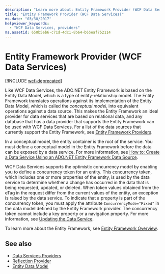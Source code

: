 ```yaml
---
description: "Learn more about: Entity Framework Provider (WCF Data Services)"
title: "Entity Framework Provider (WCF Data Services)"
ms.date: "03/30/2017"
helpviewer_keywords: 
  - "WCF Data Services, providers"
ms.assetid: 650b5eb6-c71d-4dc1-8b64-b6beaf752114
---
```

# Entity Framework Provider (WCF Data Services)

[!INCLUDE [wcf-deprecated](~/includes/wcf-deprecated.md)]

Like WCF Data Services, the ADO.NET Entity Framework is based on the Entity Data Model, which is a type of entity-relationship model. The Entity Framework translates operations against its implementation of the Entity Data Model, which is called the *conceptual model*, into equivalent operations against a data source. This makes the Entity Framework an ideal provider for data services that are based on relational data, and any database that has a data provider that supports the Entity Framework can be used with WCF Data Services. For a list of the data sources that currently support the Entity Framework, see [Entity Framework Providers](/ef/ef6/fundamentals/providers/).
  
 In a conceptual model, the entity container is the root of the service. You must define a conceptual model in the Entity Framework before the data can be exposed by a data service. For more information, see [How to: Create a Data Service Using an ADO.NET Entity Framework Data Source](create-a-data-service-using-an-adonet-ef-data-wcf.md).  
  
 WCF Data Services supports the optimistic concurrency model by enabling you to define a concurrency token for an entity. This concurrency token, which includes one or more properties of the entity, is used by the data service to determine whether a change has occurred in the data that is being requested, updated, or deleted. When token values obtained from the eTag in the request differ from the current values of the entity, an exception is raised by the data service. To indicate that a property is part of the concurrency token, you must apply the attribute `ConcurrencyMode="Fixed"` in the data model defined by the Entity Framework provider. The concurrency token cannot include a key property or a navigation property. For more information, see [Updating the Data Service](updating-the-data-service-wcf-data-services.md).  
  
 To learn more about the Entity Framework, see [Entity Framework Overview](../adonet/ef/overview.md).  
  
## See also

- [Data Services Providers](data-services-providers-wcf-data-services.md)
- [Reflection Provider](reflection-provider-wcf-data-services.md)
- [Entity Data Model](../adonet/entity-data-model.md)
